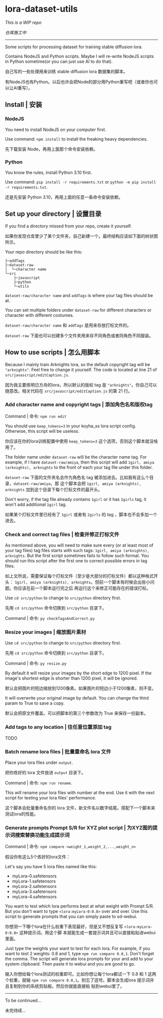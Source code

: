 # lora-dataset-utils

_This is a WIP repo_

_仓库施工中_

---

Some scripts for processing dataset for training stable diffusion lora.

Contains NodeJS and Python scripts. Maybe I will re-write NodeJS scripts in Python sometime(or you
can just use AI to do that).

自己写的一些处理用来训练 stable diffusion lora 数据集的脚本。

有NodeJS也有Python。以后也许会把Node的部分用Python重写吧（或者你也可以让AI重写）。

## Install | 安装

### NodeJS

You need to install NodeJS on your computer first.

Use command: `npm install` to install the freaking heavy dependencies.

先下载安装 Node，再用上面那个命令安装依赖。

### Python

You know the rules, install Python 3.10 first.

Use command: `pip install -r requirements.txt` or `python -m pip install -r requirements.txt`.

还是先安装 Python 3.10，再用上面的任意一条命令安装依赖。

## Set up your directory | 设置目录

If you find a directory missed from your repo, create it yourself.

如果你发现仓库里少了某个文件夹，自己新建一个。最终结构应该如下面的树状图所示。

Your repo directory should be like this:

```
├─addTags
├─dataset-raw
│  └─character name
└─src
    ├─javascript
    ├─python
    └─utils
```

`dataset-raw/character name` and `addTags` is where your tag files should be at.

You can set multiple folders under `dataset-raw` for different characters or character with
different costumes.

`dataset-raw/character name` 和 `addTags` 是用来存放打标文件的。

`dataset-raw` 下面也可以创建多个文件夹用来存不同角色或者同角色不同服装。

## How to use scripts | 怎么用脚本

Because I mainly train Arknights lora, so the default copyright tag will be `"arknights"`. Feel free
to change it yourself. The code is located at line 21 of `src/javascript/editCaption.js`.

因为我主要炼明日方舟的lora，所以默认的版权 tag 是 `"arknights"`。你自己可以随意改。相关代码在
`src/javascript/editCaption.js` 的第 21 行。

### Add character name and copyright tags | 添加角色名和版权tag

Command | 命令: `npm run edit`

You should use `keep_tokens=3` in your koyha_ss lora script config. Otherwise, this script will be
useless.

你应该在你的lora训练配置中使用 `keep_tokens=3` 这个选项，否则这个脚本就没啥用了。

The folder name under `dataset-raw` will be the character name tag. For example, if I have
`dataset-raw/amiya`, then this script will add `1girl, amiya (arknights), arknights` to the front of
each your tag file under this folder.

`dataset-raw` 下面的文件夹名会作为角色名 tag 被添加进去。比如我有这么个目录，`dataset-raw/amiya`，那
这个脚本会把 `1girl, amiya (arknights), arknights` 加到这个目录下每个打标文件的最开头。

Don't worry, if the tag file already contains `1girl` or it has `2girls` tag, it won't add
additional `1girl` tag.

如果某个打标文件里已经有了 `1girl` 或者有 `2girls` 的 tag ，脚本也不会多加一个进去。

### Check and correct tag files | 检查并修正打标文件

As mentioned above, you will need to make sure every (or at least most of your tag files) tag files
starts with such tags: `1girl, amiya (arknights), arknights`. But the first script sometimes fails
to follow such format. You should run this script after the first one to correct possible errors in
tag files.

如上文所说，需要保证每个打标文件（至少是大部分的打标文件）都以这种格式开头：
`1girl, amiya (arknights), arknights`。但前一个脚本有时候会出些小问题。你应该在前一个脚本运行完之后
再运行这个来修正可能存在的错误打标。

Use `cd src/python` to change to `src/python` directory first.

先用 `cd src/python` 命令切换到 `src/python` 目录下。

Command | 命令: `py checkTagsAndCorrect.py`

### Resize your images | 缩放图片素材

Use `cd src/python` to change to `src/python` directory first.

先用 `cd src/python` 命令切换到 `src/python` 目录下。

Command | 命令: `py resize.py`

By default it will resize your images by the short edge to 1200 pixel. If the image's shortest edge
is shorter than 1200 pixel, it will be ignored.

默认会把图片的短边缩放到1200像素。如果图片的短边小于1200像素，则不变。

It will overwrite your original image by default. You can change the third param to True to save a
copy.

默认会把原文件覆盖。可以把脚本的第三个参数改为 True 来保存一份副本。

### Add tags to any location | 往任意位置添加 tag

TODO

### Batch rename lora files | 批量重命名 lora 文件

Place your lora files under `output`.

把你炼好的 lora 文件放进 `output` 目录下。

Command | 命令: `npm run rename`.

This will rename your lora files with number at the end. Use it with the next script for testing
your lora files' performance.

这个脚本会批量重命名你的 lora 文件，新文件名以数字结尾。搭配下一个脚本来测试lora的性能。

### Generate prompts Prompt S/R for XYZ plot script | 为XYZ图的提示词搜索替换功能生成提示词

Command | 命令: `npm compare <weight_1,weight_2,...,weight_n>`

假设你有这么5个炼好的lora文件：

Let's say you have 5 lora files named like this:

- myLora-0.safetensors
- myLora-1.safetensors
- myLora-2.safetensors
- myLora-3.safetensors
- myLora-4.safetensors

You want to test which lora performs best at what weight with Prompt S/R. But you don't want to type
`<lora:myLora-0:0.8>` over and over. Use this script to generate prompts that you can simply paste
to sd-webui.

你想测一下哪个lora在什么权重下表现最好，但是又不想反复写 `<lora:myLora-0:0.8>` 这种提示词。用这个脚
本就能生成一套提示词并且可以直接粘贴进webui里面。

Just type the weights your want to test for each lora. For example, if you want to test 2 weights:
0.8 and 1, type `npm run compare 0.8,1`. Don't forget the comma. The script will generate lora
prompts for your and add to your system clipboard. Then paste it to webui and you are good to go.

输入你想给每个lora测试的权重即可。比如你想让每个lora都试一下 0.8 和 1 这两个权重，就输
`npm run compare 0.8,1`。别忘了逗号。脚本会生成lora 提示词并且复制到你的系统剪贴板。然后你就能直接粘
贴到webui里了。

---

To be continued...

未完待续...
